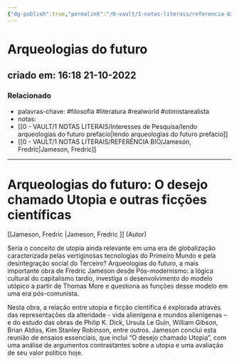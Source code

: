 ```yaml
---
{"dg-publish":true,"permalink":"/0-vault/1-notas-literais/referencia-bio/arqueologias-do-futuro/","tags":["filosofia","literatura","realworld","otimistarealista"],"dgHomeLink":true,"dgShowLocalGraph":true,"dgShowFileTree":true,"dgEnableSearch":true}
---
```


# Arqueologias do futuro

## criado em: 16:18 21-10-2022

### Relacionado

- palavras-chave: #filosofia #literatura #realworld #otimistarealista 
- notas:
- [[0 - VAULT/1 NOTAS LITERAIS/Interesses de Pesquisa/lendo arqueologias do futuro prefacio\|lendo arqueologias do futuro prefacio]]
- [[0 - VAULT/1 NOTAS LITERAIS/REFERÊNCIA BIO/Jameson, Fredric\|Jameson, Fredric]]
---

# Arqueologias do futuro: O desejo chamado Utopia e outras ficções científicas

[[Jameson, Fredric \|Jameson, Fredric ]] (Autor)

Seria o conceito de utopia ainda relevante em uma era de globalização caracterizada pelas vertiginosas tecnologias do Primeiro Mundo e pela desintegração social do Terceiro? Arqueologias do futuro, a mais importante obra de Fredric Jameson desde Pós-modernismo: a lógica cultural do capitalismo tardio, investiga o desenvolvimento do modelo utópico a partir de Thomas More e questiona as funções desse modelo em uma era pós-comunista.  

Nesta obra, a relação entre utopia e ficção científica é explorada através das representações da alteridade - vida alienígena e mundos alienígenas – e do estudo das obras de Philip K. Dick, Ursula Le Guin, William Gibson, Brian Aldiss, Kim Stanley Robinson, entre outros. Jameson conclui esta reunião de ensaios essenciais, que inclui “O desejo chamado Utopia”, com uma análise de argumentos contrastantes sobre a utopia e uma avaliação de seu valor político hoje.